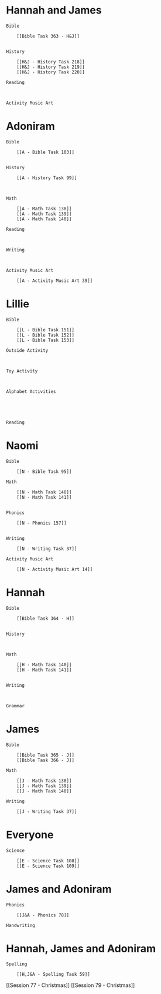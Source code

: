 # Hannah and James

	Bible

		[[Bible Task 363 - H&J]]
		

	History

		[[H&J - History Task 218]]
		[[H&J - History Task 219]]
		[[H&J - History Task 220]]

	Reading

		

	Activity Music Art

		
# Adoniram

	Bible

		[[A - Bible Task 103]]
		

	History

		[[A - History Task 99]]
		
		

	Math

		[[A - Math Task 138]]
		[[A - Math Task 139]]
		[[A - Math Task 140]]

	Reading

		

	Writing

		

	Activity Music Art

		[[A - Activity Music Art 39]]

# Lillie

	Bible

		[[L - Bible Task 151]]
		[[L - Bible Task 152]]
		[[L - Bible Task 153]]

	Outside Activity

		

	Toy Activity

		

	Alphabet Activities

		
		
		

	Reading

		

# Naomi

	Bible

		[[N - Bible Task 95]]

	Math

		[[N - Math Task 140]]
		[[N - Math Task 141]]
		

	Phonics

		[[N - Phonics 157]]
		

	Writing

		[[N - Writing Task 37]]

	Activity Music Art

		[[N - Activity Music Art 14]]

# Hannah

	Bible

		[[Bible Task 364 - H]]
		

	History

		

	Math

		[[H - Math Task 140]]
		[[H - Math Task 141]]
		

	Writing

		

	Grammar

		
		
		
# James

	Bible

		[[Bible Task 365 - J]]
		[[Bible Task 366 - J]]

	Math

		[[J - Math Task 138]]
		[[J - Math Task 139]]
		[[J - Math Task 140]]

	Writing

		[[J - Writing Task 37]]

# Everyone

	Science

		[[E - Science Task 108]]
		[[E - Science Task 109]]
# James and Adoniram

	Phonics

		[[J&A - Phonics 78]]

	Handwriting

		
# Hannah, James and Adoniram

	Spelling

		[[H,J&A - Spelling Task 59]]


[[Session 77 - Christmas]]
[[Session 79 - Christmas]]
